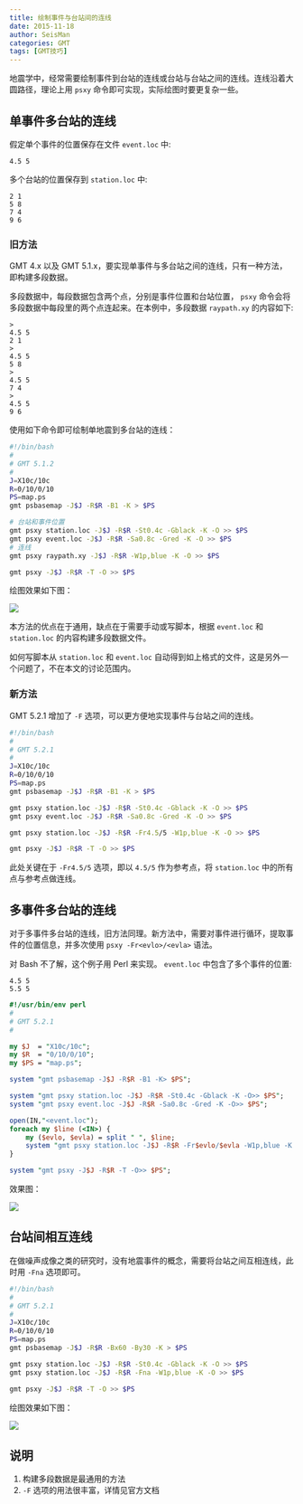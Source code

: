 ```yaml
---
title: 绘制事件与台站间的连线
date: 2015-11-18
author: SeisMan
categories: GMT
tags: [GMT技巧]
---
```


地震学中，经常需要绘制事件到台站的连线或台站与台站之间的连线。连线沿着大圆路径，理论上用 `psxy` 命令即可实现，实际绘图时要更复杂一些。

<!--more-->

## 单事件多台站的连线

假定单个事件的位置保存在文件 `event.loc` 中:

    4.5 5

多个台站的位置保存到 `station.loc` 中:

    2 1
    5 8
    7 4
    9 6

### 旧方法

GMT 4.x 以及 GMT 5.1.x，要实现单事件与多台站之间的连线，只有一种方法，即构建多段数据。

多段数据中，每段数据包含两个点，分别是事件位置和台站位置， `psxy` 命令会将多段数据中每段里的两个点连起来。在本例中，多段数据 `raypath.xy` 的内容如下:

    >
    4.5 5
    2 1
    >
    4.5 5
    5 8
    >
    4.5 5
    7 4
    >
    4.5 5
    9 6

使用如下命令即可绘制单地震到多台站的连线：

``` bash
#!/bin/bash
#
# GMT 5.1.2
#
J=X10c/10c
R=0/10/0/10
PS=map.ps
gmt psbasemap -J$J -R$R -B1 -K > $PS

# 台站和事件位置
gmt psxy station.loc -J$J -R$R -St0.4c -Gblack -K -O >> $PS
gmt psxy event.loc -J$J -R$R -Sa0.8c -Gred -K -O >> $PS
# 连线
gmt psxy raypath.xy -J$J -R$R -W1p,blue -K -O >> $PS

gmt psxy -J$J -R$R -T -O >> $PS
```

绘图效果如下图：

![](/images/2015111901.png)

本方法的优点在于通用，缺点在于需要手动或写脚本，根据 `event.loc` 和 `station.loc` 的内容构建多段数据文件。

如何写脚本从 `station.loc` 和 `event.loc` 自动得到如上格式的文件，这是另外一个问题了，不在本文的讨论范围内。

### 新方法

GMT 5.2.1 增加了 `-F` 选项，可以更方便地实现事件与台站之间的连线。

``` bash
#!/bin/bash
#
# GMT 5.2.1
#
J=X10c/10c
R=0/10/0/10
PS=map.ps
gmt psbasemap -J$J -R$R -B1 -K > $PS

gmt psxy station.loc -J$J -R$R -St0.4c -Gblack -K -O >> $PS
gmt psxy event.loc -J$J -R$R -Sa0.8c -Gred -K -O >> $PS

gmt psxy station.loc -J$J -R$R -Fr4.5/5 -W1p,blue -K -O >> $PS

gmt psxy -J$J -R$R -T -O >> $PS
```

此处关键在于 `-Fr4.5/5` 选项，即以 `4.5/5` 作为参考点，将 `station.loc`
中的所有点与参考点做连线。

## 多事件多台站的连线

对于多事件多台站的连线，旧方法同理。新方法中，需要对事件进行循环，提取事件的位置信息，并多次使用 `psxy -Fr<evlo>/<evla>` 语法。

对 Bash 不了解，这个例子用 Perl 来实现。 `event.loc` 中包含了多个事件的位置:

    4.5 5
    5.5 5

``` perl
#!/usr/bin/env perl
#
# GMT 5.2.1
#

my $J  = "X10c/10c";
my $R  = "0/10/0/10";
my $PS = "map.ps";

system "gmt psbasemap -J$J -R$R -B1 -K> $PS";

system "gmt psxy station.loc -J$J -R$R -St0.4c -Gblack -K -O>> $PS";
system "gmt psxy event.loc -J$J -R$R -Sa0.8c -Gred -K -O>> $PS";

open(IN,"<event.loc");
foreach my $line (<IN>) {
    my ($evlo, $evla) = split " ", $line;
    system "gmt psxy station.loc -J$J -R$R -Fr$evlo/$evla -W1p,blue -K -O>> $PS";
}

system "gmt psxy -J$J -R$R -T -O>> $PS";
```

效果图：

![](/images/2015111902.png)

## 台站间相互连线

在做噪声成像之类的研究时，没有地震事件的概念，需要将台站之间互相连线，此时用 `-Fna` 选项即可。

``` bash
#!/bin/bash
#
# GMT 5.2.1
#
J=X10c/10c
R=0/10/0/10
PS=map.ps
gmt psbasemap -J$J -R$R -Bx60 -By30 -K > $PS

gmt psxy station.loc -J$J -R$R -St0.4c -Gblack -K -O >> $PS
gmt psxy station.loc -J$J -R$R -Fna -W1p,blue -K -O >> $PS

gmt psxy -J$J -R$R -T -O >> $PS
```

绘图效果如下图：

![](/images/2015111903.png)

## 说明

1.  构建多段数据是最通用的方法
2.  `-F` 选项的用法很丰富，详情见官方文档
